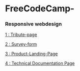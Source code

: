 # FreeCodeCamp-
### Responsive webdesign

[1 : Tribute-page](https://juveriad.github.io/FreeCodeCamp-/Tribute%20page/)


[2 : Survey-form](https://juveriad.github.io/FreeCodeCamp-/Survey%20form/)

[3 : Product-Landing-Page](https://juveriad.github.io/FreeCodeCamp-/Landing%20page/)

[4 : Technical Documentation Page](https://juveriad.github.io/FreeCodeCamp-/Technical%20Documentation%20Page/)
